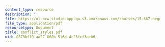 ```yaml
---
content_type: resource
description: ''
file: https://ol-ocw-studio-app-qa.s3.amazonaws.com/courses/15-667-negotiation-and-conflict-management-spring-2001/0873bf19aa27860b516d4c25fcf3aeb6_conflict_styles.pdf
file_type: application/pdf
resourcetype: Document
title: conflict_styles.pdf
uid: 0873bf19-aa27-860b-516d-4c25fcf3aeb6
---
```

